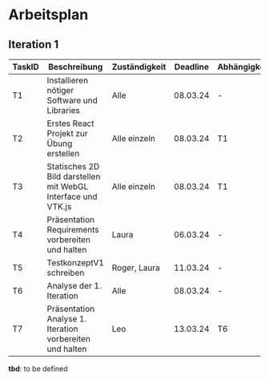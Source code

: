 # Arbeitsplan

## Iteration 1

| TaskID | Beschreibung                                                 | Zuständigkeit | Deadline | Abhängigkeit | Status                  |
| ------ | ------------------------------------------------------------ | ------------- | -------- | ------------ | ----------------------- |
| T1     | Installieren nötiger Software und Libraries                  | Alle          | 08.03.24 | -            | done                    |
| T2     | Erstes React Projekt zur Übung erstellen                     | Alle einzeln  | 08.03.24 | T1           | done                    |
| T3     | Statisches 2D Bild darstellen mit WebGL Interface und VTK.js | Alle einzeln  | 08.03.24 | T1           | done (Michael & Manuel) |
| T4     | Präsentation Requirements vorbereiten und halten             | Laura         | 06.03.24 | -            | done                    |
| T5     | TestkonzeptV1 schreiben                                      | Roger, Laura  | 11.03.24 | -            | done                    |
| T6     | Analyse der 1. Iteration                                     | Alle          | 08.03.24 | -            | done                    |
| T7     | Präsentation Analyse 1. Iteration vorbereiten und halten     | Leo           | 13.03.24 | T6           | done                    |

**tbd**: to be defined
